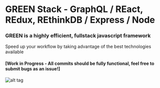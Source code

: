 # GREEN Stack - GraphQL / REact, REdux, REthinkDB / Express / Node
### GREEN is a highly efficient, fullstack javascript framework
Speed up your workflow by taking advantage of the best technologies available
#### [Work in Progress - All commits should be fully functional, feel free to submit bugs as an issue!]
![alt tag](https://cloud.githubusercontent.com/assets/14098106/16605101/2fc17c2e-42e9-11e6-973c-61279a8cf447.jpg)
